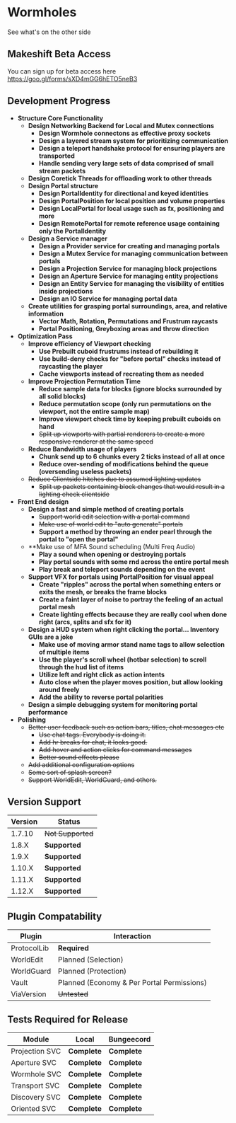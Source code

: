 # Wormholes
See what's on the other side

## Makeshift Beta Access
You can sign up for beta access here https://goo.gl/forms/sXD4mGG6hETO5neB3

## Development Progress
* **Structure Core Functionality**
  * **Design Networking Backend for Local and Mutex connections**
    * **Design Wormhole connectons as effective proxy sockets**
    * **Design a layered stream system for prioritizing communication**
    * **Design a teleport handshake protocol for ensuring players are transported**
    * **Handle sending very large sets of data comprised of small stream packets**
  * **Design Coretick Threads for offloading work to other threads**
  * **Design Portal structure**
    * **Design PortalIdentity for directional and keyed identities**
    * **Design PortalPosition for local position and volume properties**
    * **Design LocalPortal for local usage such as fx, positioning and more**
    * **Design RemotePortal for remote reference usage containing only the PortalIdentity**
  * **Design a Service manager**
    * **Design a Provider service for creating and managing portals**
    * **Design a Mutex Service for managing communication between portals**
    * **Design a Projection Service for managing block projections**
    * **Design an Aperture Service for managing entity projections**
    * **Design an Entity Service for managing the visibility of entities inside projections**
    * **Design an IO Service for managing portal data**
  * **Create utilities for grasping portal surroundings, area, and relative information**
    * **Vector Math, Rotation, Permutations and Frustrum raycasts**
    * **Portal Positioning, Greyboxing areas and throw direction**
* **Optimization Pass**
  * **Improve efficiency of Viewport checking**
    * **Use Prebuilt cuboid frustrums instead of rebuilding it**
    * **Use build-deny checks for "before portal" checks instead of raycasting the player**
    * **Cache viewports instead of recreating them as needed**
  * **Improve Projection Permutation Time**
    * **Reduce sample data for blocks (ignore blocks surrounded by all solid blocks)**
    * **Reduce permutation scope (only run permutations on the viewport, not the entire sample map)**
    * **Improve viewport check time by keeping prebuilt cuboids on hand**
    * ~~Split up viewports with partial renderers to create a more responsive renderer at the same speed~~
  * **Reduce Bandwidth usage of players**
    * **Chunk send up to 6 chunks every 2 ticks instead of all at once**
    * **Reduce over-sending of modifications behind the queue (oversending useless packets)**
  * ~~Reduce Clientside hitches due to assumed lighting updates~~
    * ~~Split up packets containing block changes that would result in a lighting check clientside~~
* **Front End design**
  * **Design a fast and simple method of creating portals**
    * ~~Support world edit selection with a portal command~~
    * ~~Make use of world edit to "auto generate" portals~~
    * **Support a method by throwing an ender pearl through the portal to "open the portal"**
  * **Make use of MFA Sound scheduling (Multi Freq Audio)
    * **Play a sound when opening or destroying portals**
    * **Play portal sounds with some rnd across the entire portal mesh**
    * **Play break and teleport sounds depending on the event**
  * **Support VFX for portals using PortalPosition for visual appeal**
    * **Create "ripples" across the portal when something enters or exits the mesh, or breaks the frame blocks**
    * **Create a faint layer of noise to portray the feeling of an actual portal mesh**
    * **Create lighting effects because they are really cool when done right (arcs, splits and sfx for it)**
  * **Design a HUD system when right clicking the portal... Inventory GUIs are a joke**
    * **Make use of moving armor stand name tags to allow selection of multiple items**
    * **Use the player's scroll wheel (hotbar selection) to scroll through the hud list of items**
    * **Utilize left and right click as action intents**
    * **Auto close when the player moves position, but allow looking around freely**
    * **Add the ability to reverse portal polarities**
  * **Design a simple debugging system for monitoring portal performance**
* **Polishing**
  * ~~Better user feedback such as action bars, titles, chat messages etc~~
    * ~~Use chat tags. Everybody is doing it.~~
    * ~~Add hr breaks for chat, it looks good.~~
    * ~~Add hover and action clicks for command messages~~
    * ~~Better sound effects please~~
  * ~~Add additional configuration options~~
  * ~~Some sort of splash screen?~~
  * ~~Support WorldEdit, WorldGuard, and others.~~

## Version Support
| Version | Status    |
|---------|-----------|
| 1.7.10  | ~~Not Supported~~   |
| 1.8.X   | **Supported**   |
| 1.9.X   | **Supported** |
| 1.10.X  | **Supported**   |
| 1.11.X  | **Supported**   |
| 1.12.X  | **Supported**   |

## Plugin Compatability
| Plugin      | Interaction                                |
|-------------|--------------------------------------------|
| ProtocolLib | **Required**                                   |
| WorldEdit   | Planned (Selection)                        |
| WorldGuard  | Planned (Protection)                       |
| Vault       | Planned (Economy & Per Portal Permissions) |
| ViaVersion  | ~~Untested~~                                   |

## Tests Required for Release
| Module         | Local         | Bungeecord   |
|----------------|---------------|--------------|
| Projection SVC | **Complete** | **Complete** |
| Aperture SVC   | **Complete** | **Complete** |
| Wormhole SVC   | **Complete** | **Complete** |
| Transport SVC  | **Complete**  | **Complete** |
| Discovery SVC  | **Complete** | **Complete** |
| Oriented SVC   | **Complete** | **Complete** |
